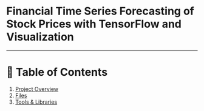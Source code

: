 # Financial Time Series Forecasting of Stock Prices with TensorFlow and Visualization


---

# 📃 Table of Contents

1. [Project Overview](#-project-overview)
2. [Files](#-files)
3. [Tools & Libraries](#-tools-&-libraries)
